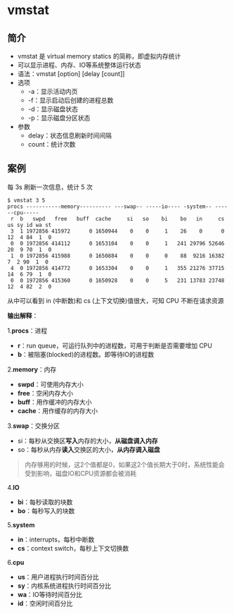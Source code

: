 # vmstat
## 简介

* vmstat 是 virtual memory statics 的简称，即虚拟内存统计
* 可以显示进程、内存、IO等系统整体运行状态
* 语法：vmstat \[option\] \[delay \[count\]\]
* 选项
  * -a：显示活动内页
  * -f：显示启动后创建的进程总数
  * -d：显示磁盘状态
  * -p：显示磁盘分区状态
* 参数
  * delay：状态信息刷新时间间隔
  * count：统计次数

## 案例
每 3s 刷新一次信息，统计 5 次

```
$ vmstat 3 5
procs -----------memory---------- ---swap-- -----io---- -system-- ------cpu-----
 r  b   swpd   free   buff  cache     si   so    bi    bo   in     cs us sy id wa st
 3  1 1972856 415972      0 1650944    0    0     1    26    0      0 12  4 84  1  0
 0  0 1972856 414112      0 1653104    0    0     1   241 29796 52646 20  9 70  1  0
 1  0 1972856 415988      0 1650884    0    0     0    88  9216 16382  7  2 90  1  0
 4  0 1972856 414772      0 1653304    0    0     1   355 21276 37715 14  6 79  1  0
 0  0 1972856 415360      0 1650928    0    0     5   231 13783 23748 12  4 82  2  0
```

从中可以看到 in \(中断数\)和 cs \(上下文切换\)值很大，可知 CPU 不断在请求资源

**输出解释**：

1.**procs**：进程

* **r**：run queue，可运行队列中的进程数，可用于判断是否需要增加 CPU
* **b**：被阻塞\(blocked\)的进程数。即等待IO的进程数

2.**memory**：内存

* **swpd**：可使用内存大小
* **free**：空闲内存大小
* **buff**：用作缓冲的内存大小
* **cache**：用作缓存的内存大小

3.**swap**：交换分区

* si：每秒从交换区**写入**内存的大小，**从磁盘调入内存**
* so：每秒从内存**读入**交换区的大小，**从内存调入磁盘**

> 内存够用的时候，这2个值都是0，如果这2个值长期大于0时，系统性能会受到影响，磁盘IO和CPU资源都会被消耗

4.**IO**

* **bi**：每秒读取的块数
* **bo**：每秒写入的块数

5.**system**

* **in**：interrupts，每秒中断数
* **cs**：context switch，每秒上下文切换数

6.**cpu**

* **us**：用户进程执行时间百分比
* **sy**：内核系统进程执行时间百分比
* **wa**：IO等待时间百分比
* **id**：空闲时间百分比